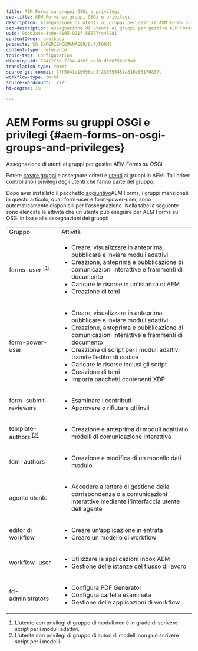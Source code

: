```yaml
---
title: AEM Forms su gruppi OSGi e privilegi
seo-title: AEM Forms su gruppi OSGi e privilegi
description: Assegnazione di utenti ai gruppi per gestire AEM Forms su OSGi
seo-description: Assegnazione di utenti ai gruppi per gestire AEM Forms su OSGi
uuid: 9ebb3a4e-4c0e-4105-921f-58077fc45281
contentOwner: anujkapo
products: SG_EXPERIENCEMANAGER/6.4/FORMS
content-type: reference
topic-tags: Configuration
discoiquuid: 71412f5d-ff34-415f-baf8-d300756b93a9
translation-type: tm+mt
source-git-commit: 17f5041c16996ec3f230650451a816c08170837c
workflow-type: tm+mt
source-wordcount: '272'
ht-degree: 1%

---
```



# AEM Forms su gruppi OSGi e privilegi {#aem-forms-on-osgi-groups-and-privileges}

Assegnazione di utenti ai gruppi per gestire AEM Forms su OSGi

Potete [creare gruppi](/help/sites-administering/user-group-ac-admin.md#group-administration) e assegnare criteri e [utenti](/help/sites-administering/user-group-ac-admin.md#user-administration) ai gruppi in AEM. Tali criteri controllano i privilegi degli utenti che fanno parte del gruppo.

Dopo aver installato il pacchetto [aggiuntivo](/help/forms/using/installing-configuring-aem-forms-osgi.md)AEM Forms, i gruppi menzionati in questo articolo, quali form-user e form-power-user, sono automaticamente disponibili per l&#39;assegnazione. Nella tabella seguente sono elencate le attività che un utente può eseguire per AEM Forms su OSGi in base alle assegnazioni dei gruppi:

<table> 
 <tbody>
  <tr>
   <td>Gruppo</td> 
   <td>Attività</td> 
  </tr>
  <tr>
   <td>forms-user <sup><a href="#main-pars-text">[1]</a></sup></td> 
   <td>
    <ul> 
     <li>Creare, visualizzare in anteprima, pubblicare e inviare moduli adattivi</li> 
     <li>Creazione, anteprima e pubblicazione di comunicazioni interattive e frammenti di documento</li> 
     <li>Caricare le risorse in un’istanza di AEM</li> 
     <li>Creazione di temi</li> 
    </ul> </td> 
  </tr>
  <tr>
   <td>form-power-user</td> 
   <td>
    <ul> 
     <li>Creare, visualizzare in anteprima, pubblicare e inviare moduli adattivi</li> 
     <li>Creazione, anteprima e pubblicazione di comunicazioni interattive e frammenti di documento</li> 
     <li>Creazione di script per i moduli adattivi tramite l'editor di codice</li> 
     <li>Caricare le risorse inclusi gli script</li> 
     <li>Creazione di temi</li> 
     <li>Importa pacchetti contenenti XDP</li> 
    </ul> </td> 
  </tr>
  <tr>
   <td>form-submit-reviewers</td> 
   <td>
    <ul> 
     <li>Esaminare i contributi</li> 
     <li>Approvare o rifiutare gli invii</li> 
    </ul> </td> 
  </tr>
  <tr>
   <td>template-authors <sup><a href="#main-pars-text">[2]</a></sup></td> 
   <td>
    <ul> 
     <li>Creazione e anteprima di moduli adattivi o modelli di comunicazione interattiva</li> 
    </ul> </td> 
  </tr>
  <tr>
   <td><p>fdm-authors</p> </td> 
   <td>
    <ul> 
     <li>Creazione e modifica di un modello dati modulo</li> 
    </ul> </td> 
  </tr>
  <tr>
   <td>agente utente</td> 
   <td>
    <ul> 
     <li>Accedere a lettere di gestione della corrispondenza o a comunicazioni interattive mediante l'interfaccia utente dell'agente</li> 
    </ul> </td> 
  </tr>
  <tr>
   <td><p>editor di workflow</p> </td> 
   <td>
    <ul> 
     <li>Creare un’applicazione in entrata</li> 
     <li>Creare un modello di workflow</li> 
    </ul> </td> 
  </tr>
  <tr>
   <td>workflow-user</td> 
   <td>
    <ul> 
     <li>Utilizzare le applicazioni inbox AEM</li> 
     <li>Gestione delle istanze del flusso di lavoro</li> 
    </ul> </td> 
  </tr>
  <tr>
   <td>fd-administrators</td> 
   <td>
    <ul> 
     <li>Configura PDF Generator</li> 
     <li>Configura cartella esaminata</li> 
     <li>Gestione delle applicazioni di workflow</li> 
    </ul> </td> 
  </tr>
 </tbody>
</table>

1. L&#39;utente con privilegi di gruppo di moduli non è in grado di scrivere script per i moduli adattivi.
1. L&#39;utente con privilegi di gruppo di autori di modelli non può scrivere script per i modelli.

